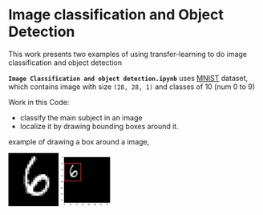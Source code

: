 # Image classification and Object Detection

This work presents two examples of using transfer-learning to do image classification and object detection

**`Image Classification and object detection.ipynb`** uses [MNIST](http://yann.lecun.com/exdb/mnist/) dataset, which contains image with size `(28, 28, 1)` and classes of 10 (num 0 to 9)

Work in this Code:
- classify the main subject in an image
- localize it by drawing bounding boxes around it.

example of drawing a box around a image, 


<p float="left">
  <img src='original_num.png' width="100" />
  <img src='boudning_box_num.png' width="100" /> 
</p>

